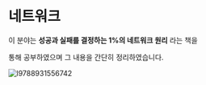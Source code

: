 # 네트워크

    
이 분야는 **성공과 실패를 결정하는 1%의 네트워크 원리** 라는 책을    

통해 공부하였으며 그 내용을 간단히 정리하였습니다.

![l9788931556742](https://user-images.githubusercontent.com/93998875/191003521-9d95c7ec-d736-41e1-9974-f2568f2396fe.jpg)




